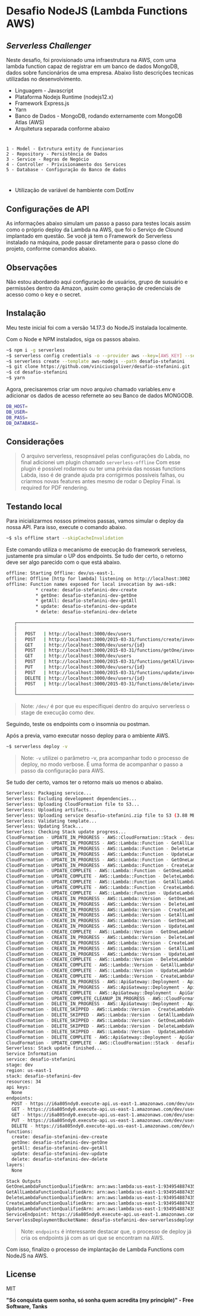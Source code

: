 # Desafio NodeJS (Lambda Functions AWS)
## _Serverless Challenger_



Neste desafio, foi provisionado uma infraestrutura na AWS, com uma lambda function capaz de registrar em um banco de dados MongoDB, dados sobre funcionários de uma empresa. Abaixo listo descrições tecnicas utilizadas no desenvolvimento.

- Linguagem - Javascript
- Plataforma Nodejs Runtime (nodejs12.x)
- Framework Express.js
- Yarn
- Banco de Dados - MongoDB, rodando externamente com MongoDB Atlas (AWS)
- Arquitetura separada conforme abaixo
#
    1 - Model - Extrutura entity de Funcionarios
    2 - Repository - Persistência de Dados
    3 - Service - Regras de Negócio
    4 - Controller - Privisionamento dos Services
    5 - Database - Configuração do Banco de dados
#
- Utilização de variável de hambiente com DotEnv

## Configurações de API
As informações abaixo simulam um passo a passo para testes locais assim como o próprio deploy da Lambda na AWS, que foi o Serviço de Clound implantado em questão. Se você já tem o Framework do Serverless instalado na máquina, pode passar diretamente para o passo clone do projeto, conforme comandos abaixo. 

## Observações

Não estou abordando aqui configuração de usuários, grupo de susuário e permissões dentro da Amazon, assim como geração de credenciais de acesso como o key e o secret.

## Instalação

Meu teste inicial foi com a versão 14.17.3 do  NodeJS instalada localmente.

Com o Node e NPM instalados, siga os passos abaixo.

```sh
~$ npm i -g serverless
~$ serverless config credentials -o --provider aws --key=[AWS_KEY] --secret [AWS_SECRET]
~$ serverless create --template aws-nodejs --path desafio-stefanini
~$ git clone https://github.com/viniciusgoliver/desafio-stefanini.git
~$ cd desafio-stefanini
~$ yarn
```

Agora, precisaremos criar um novo arquivo chamado variables.env e adicionar os dados de acesso refernete ao seu Banco de dados MONGODB.

```sh
DB_HOST=
DB_USER=
DB_PASS=
DB_DATABASE=
```

## Considerações

> O arquivo serverless, resopnsável pelas configurações do Labda, no final adicionei um plugin chamado `serverless-offline` Com esse plugin é possível rodarmos ou ter uma prévia das nossas functions Labda, isso é de grande ajuda pra corrigirmos possíveis falhas, ou criarmos novas features antes mesmo de rodar o Deploy Final. is required for PDF rendering.

## Testando local

Para inicializarmos nossos primeiros passas, vamos simular o deploy da nossa API. Para isso, execute o comando abaixo.

```sh
~$ sls offline start --skipCacheInvalidation
```

Este comando utiliza o mecanismo de execução do framework serveless, justamente pra simular o UP dos endpoints. Se tudo der certo, o retorno deve ser algo parecido com o que está abaixo.

```sh
offline: Starting Offline: dev/us-east-1.
offline: Offline [http for lambda] listening on http://localhost:3002
offline: Function names exposed for local invocation by aws-sdk:
           * create: desafio-stefanini-dev-create
           * getOne: desafio-stefanini-dev-getOne
           * getAll: desafio-stefanini-dev-getAll
           * update: desafio-stefanini-dev-update
           * delete: desafio-stefanini-dev-delete

   ┌────────────────────────────────────────────────────────────────────────────┐
   │                                                                            │
   │   POST   | http://localhost:3000/dev/users                                 │
   │   POST   | http://localhost:3000/2015-03-31/functions/create/invocations   │
   │   GET    | http://localhost:3000/dev/users/{id}                            │
   │   POST   | http://localhost:3000/2015-03-31/functions/getOne/invocations   │
   │   GET    | http://localhost:3000/dev/users                                 │
   │   POST   | http://localhost:3000/2015-03-31/functions/getAll/invocations   │
   │   PUT    | http://localhost:3000/dev/users/{id}                            │
   │   POST   | http://localhost:3000/2015-03-31/functions/update/invocations   │
   │   DELETE | http://localhost:3000/dev/users/{id}                            │
   │   POST   | http://localhost:3000/2015-03-31/functions/delete/invocations   │
   │                                                                            │
   └────────────────────────────────────────────────────────────────────────────┘

```

> Note: `/dev/` é por que eu específiquei dentro do arquivo serverless o stage de execução como dev. 

Seguindo, teste os endpoints com o insomnia ou postman.

Após a previa, vamo executar nosso deploy para o ambiente AWS.

```sh
~$ serverless deploy -v
```

> Note: `-v` utilizei o parâmetro -v, pra acompanhar todo o processo de deploy, no modo verbose. É uma forma de acompanhar o passo a passo da configuração para AWS.

Se tudo der certo, vamos ter o retorno mais uo menos o abaixo.

```sh
Serverless: Packaging service...
Serverless: Excluding development dependencies...
Serverless: Uploading CloudFormation file to S3...
Serverless: Uploading artifacts...
Serverless: Uploading service desafio-stefanini.zip file to S3 (3.88 MB)...
Serverless: Validating template...
Serverless: Updating Stack...
Serverless: Checking Stack update progress...
CloudFormation - UPDATE_IN_PROGRESS - AWS::CloudFormation::Stack - desafio-stefanini-dev
CloudFormation - UPDATE_IN_PROGRESS - AWS::Lambda::Function - GetAllLambdaFunction
CloudFormation - UPDATE_IN_PROGRESS - AWS::Lambda::Function - DeleteLambdaFunction
CloudFormation - UPDATE_IN_PROGRESS - AWS::Lambda::Function - UpdateLambdaFunction
CloudFormation - UPDATE_IN_PROGRESS - AWS::Lambda::Function - GetOneLambdaFunction
CloudFormation - UPDATE_IN_PROGRESS - AWS::Lambda::Function - CreateLambdaFunction
CloudFormation - UPDATE_COMPLETE - AWS::Lambda::Function - GetOneLambdaFunction
CloudFormation - UPDATE_COMPLETE - AWS::Lambda::Function - DeleteLambdaFunction
CloudFormation - UPDATE_COMPLETE - AWS::Lambda::Function - GetAllLambdaFunction
CloudFormation - UPDATE_COMPLETE - AWS::Lambda::Function - CreateLambdaFunction
CloudFormation - UPDATE_COMPLETE - AWS::Lambda::Function - UpdateLambdaFunction
CloudFormation - CREATE_IN_PROGRESS - AWS::Lambda::Version - GetOneLambdaVersionxMpQOjFKoxxB3tMTIgAgya9hy01mGli1Zw9Mla0hY
CloudFormation - CREATE_IN_PROGRESS - AWS::Lambda::Version - DeleteLambdaVersionYMXQIw9KDC30G7KHX0Z71d3xy1Q5sAMp8Xz7BxMdQ
CloudFormation - CREATE_IN_PROGRESS - AWS::Lambda::Version - CreateLambdaVersiongD3cyCnrWYrgQ68tftzQXszQGOwWm9489OxAxUvVtwU
CloudFormation - CREATE_IN_PROGRESS - AWS::Lambda::Version - GetAllLambdaVersionWQbV6q5O4dCb4hCrO4UH4jpH2A9ia0Ctnqg0dlIpA6s
CloudFormation - CREATE_IN_PROGRESS - AWS::Lambda::Version - GetOneLambdaVersionxMpQOjFKoxxB3tMTIgAgya9hy01mGli1Zw9Mla0hY
CloudFormation - CREATE_IN_PROGRESS - AWS::Lambda::Version - UpdateLambdaVersionNtbpBC38kp9iw4ZAk29wykJqTbvHb64ZIcfio
CloudFormation - CREATE_COMPLETE - AWS::Lambda::Version - GetOneLambdaVersionxMpQOjFKoxxB3tMTIgAgya9hy01mGli1Zw9Mla0hY
CloudFormation - CREATE_IN_PROGRESS - AWS::Lambda::Version - DeleteLambdaVersionYMXQIw9KDC30G7KHX0Z71d3xy1Q5sAMp8Xz7BxMdQ
CloudFormation - CREATE_IN_PROGRESS - AWS::Lambda::Version - CreateLambdaVersiongD3cyCnrWYrgQ68tftzQXszQGOwWm9489OxAxUvVtwU
CloudFormation - CREATE_IN_PROGRESS - AWS::Lambda::Version - GetAllLambdaVersionWQbV6q5O4dCb4hCrO4UH4jpH2A9ia0Ctnqg0dlIpA6s
CloudFormation - CREATE_IN_PROGRESS - AWS::Lambda::Version - UpdateLambdaVersionNtbpBC38kp9iw4ZAk29wykJqTbvHb64ZIcfio
CloudFormation - CREATE_COMPLETE - AWS::Lambda::Version - DeleteLambdaVersionYMXQIw9KDC30G7KHX0Z71d3xy1Q5sAMp8Xz7BxMdQ
CloudFormation - CREATE_COMPLETE - AWS::Lambda::Version - GetAllLambdaVersionWQbV6q5O4dCb4hCrO4UH4jpH2A9ia0Ctnqg0dlIpA6s
CloudFormation - CREATE_COMPLETE - AWS::Lambda::Version - UpdateLambdaVersionNtbpBC38kp9iw4ZAk29wykJqTbvHb64ZIcfio
CloudFormation - CREATE_COMPLETE - AWS::Lambda::Version - CreateLambdaVersiongD3cyCnrWYrgQ68tftzQXszQGOwWm9489OxAxUvVtwU
CloudFormation - CREATE_IN_PROGRESS - AWS::ApiGateway::Deployment - ApiGatewayDeployment1632615563736
CloudFormation - CREATE_IN_PROGRESS - AWS::ApiGateway::Deployment - ApiGatewayDeployment1632615563736
CloudFormation - CREATE_COMPLETE - AWS::ApiGateway::Deployment - ApiGatewayDeployment1632615563736
CloudFormation - UPDATE_COMPLETE_CLEANUP_IN_PROGRESS - AWS::CloudFormation::Stack - desafio-stefanini-dev
CloudFormation - DELETE_IN_PROGRESS - AWS::ApiGateway::Deployment - ApiGatewayDeployment1632604795557
CloudFormation - DELETE_SKIPPED - AWS::Lambda::Version - CreateLambdaVersioneYy5YBxuSpWfMpqsFo1N3Iyo9BN2fCMiA9euucfTHI
CloudFormation - DELETE_SKIPPED - AWS::Lambda::Version - GetAllLambdaVersionQLvdoXTRTijRXXLm1LAG62yMQd67NfCG1YbQBuZaY
CloudFormation - DELETE_SKIPPED - AWS::Lambda::Version - GetOneLambdaVersionk9hlVeQS97eO0Q5p6UPAh9inJpbCQh8AD40WznNep9E
CloudFormation - DELETE_SKIPPED - AWS::Lambda::Version - DeleteLambdaVersionDHvtijC2AtWQmyC303is3UmhfYXlMOQOtnTvujmZjs
CloudFormation - DELETE_SKIPPED - AWS::Lambda::Version - UpdateLambdaVersionhycWhhZyOsnFWr3OnkblVrazCQQL7mPkiwkWnjk
CloudFormation - DELETE_COMPLETE - AWS::ApiGateway::Deployment - ApiGatewayDeployment1632604795557
CloudFormation - UPDATE_COMPLETE - AWS::CloudFormation::Stack - desafio-stefanini-dev
Serverless: Stack update finished...
Service Information
service: desafio-stefanini
stage: dev
region: us-east-1
stack: desafio-stefanini-dev
resources: 34
api keys:
  None
endpoints:
  POST - https://i6a805ndy0.execute-api.us-east-1.amazonaws.com/dev/users
  GET - https://i6a805ndy0.execute-api.us-east-1.amazonaws.com/dev/users/{id}
  GET - https://i6a805ndy0.execute-api.us-east-1.amazonaws.com/dev/users
  PUT - https://i6a805ndy0.execute-api.us-east-1.amazonaws.com/dev/users/{id}
  DELETE - https://i6a805ndy0.execute-api.us-east-1.amazonaws.com/dev/users/{id}
functions:
  create: desafio-stefanini-dev-create
  getOne: desafio-stefanini-dev-getOne
  getAll: desafio-stefanini-dev-getAll
  update: desafio-stefanini-dev-update
  delete: desafio-stefanini-dev-delete
layers:
  None

Stack Outputs
GetOneLambdaFunctionQualifiedArn: arn:aws:lambda:us-east-1:934954887435:function:desafio-stefanini-dev-getOne:3
GetAllLambdaFunctionQualifiedArn: arn:aws:lambda:us-east-1:934954887435:function:desafio-stefanini-dev-getAll:3
DeleteLambdaFunctionQualifiedArn: arn:aws:lambda:us-east-1:934954887435:function:desafio-stefanini-dev-delete:3
CreateLambdaFunctionQualifiedArn: arn:aws:lambda:us-east-1:934954887435:function:desafio-stefanini-dev-create:3
UpdateLambdaFunctionQualifiedArn: arn:aws:lambda:us-east-1:934954887435:function:desafio-stefanini-dev-update:3
ServiceEndpoint: https://i6a805ndy0.execute-api.us-east-1.amazonaws.com/dev
ServerlessDeploymentBucketName: desafio-stefanini-dev-serverlessdeploymentbucket-1a4q6cp0gisbe
```

> Note: `endpoints` é interessante destacar que, o processo de deploy já cria os endpoints já com as uri que se encontram na AWS. 

Com isso, finalizo o processo de implantação de Lambda Functions com NodeJS na AWS.

## License

MIT

**"Só conquista quem sonha, só sonha quem acredita (my principle)" - Free Software, Tanks**